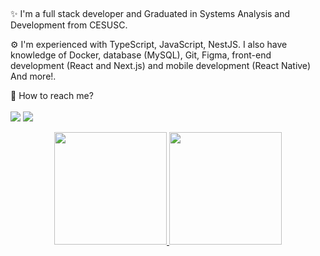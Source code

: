 ##

✨ I'm a full stack developer and Graduated in Systems Analysis and Development from CESUSC.

⚙️ I'm experienced with TypeScript, JavaScript, NestJS. I also have knowledge of Docker, database (MySQL), Git, Figma, front-end development (React and Next.js) and mobile development (React Native) And more!.

🔗 How to reach me?
<br/>
<br/>
  <a href = "mailto:dionatanlm12271@gmail.com"><img src="https://img.shields.io/badge/-Gmail-0267d3?style=for-the-badge&logo=gmail&logoColor=white" target="_blank"></a>
  <a href="https://www.linkedin.com/in/dionatanlm" target="_blank"><img src="https://img.shields.io/badge/-LinkedIn-0267d3?style=for-the-badge&logo=linkedin&logoColor=white" target="_blank"></a> 
  
<div align="center">
  <a href="https://github.com/DionatanLM">
  <img height="180em" src="https://github-readme-stats.vercel.app/api?username=DionatanLM&show_icons=true&include_all_commits=false&count_private=true&bg_color=0267d3&text_color=ffffff&icon_color=000000&title_color=000000&custom_title=Dionatan%20de%20Lima%20Moreira%20-%20GitHub%20Stats"/>
  <img height="180em" src="https://github-readme-stats.vercel.app/api/top-langs/?username=DionatanLM&layout=compact&langs_count=7&bg_color=0267d3&text_color=ffffff&&title_color=000000"/>
</div>
  
